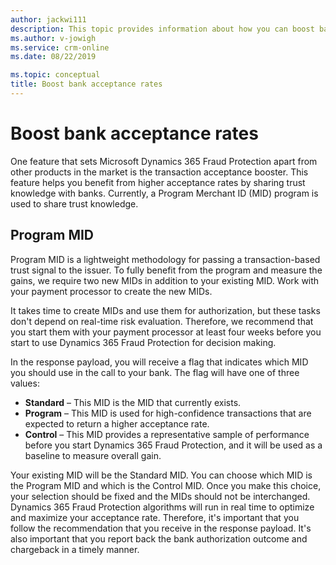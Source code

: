 ```yaml
---
author: jackwi111
description: This topic provides information about how you can boost bank acceptance rates.
ms.author: v-jowigh
ms.service: crm-online
ms.date: 08/22/2019

ms.topic: conceptual
title: Boost bank acceptance rates
---
```


# Boost bank acceptance rates

One feature that sets Microsoft Dynamics 365 Fraud Protection apart from other products in the market is the transaction acceptance booster. This feature helps you benefit from higher acceptance rates by sharing trust knowledge with banks. Currently, a Program Merchant ID (MID) program is used to share trust knowledge. 

## Program MID

Program MID is a lightweight methodology for passing a transaction-based trust signal to the issuer. To fully benefit from the program and measure the gains, we require two new MIDs in addition to your existing MID. Work with your payment processor to create the new MIDs.

It takes time to create MIDs and use them for authorization, but these tasks don't depend on real-time risk evaluation. Therefore, we recommend that you start them with your payment processor at least four weeks before you start to use Dynamics 365 Fraud Protection for decision making.

In the response payload, you will receive a flag that indicates which MID you should use in the call to your bank. The flag will have one of three values: 

- **Standard** – This MID is the MID that currently exists. 
- **Program** – This MID is used for high-confidence transactions that are expected to return a higher acceptance rate. 
- **Control** – This MID provides a representative sample of performance before you start Dynamics 365 Fraud Protection, and it will be used as a baseline to measure overall gain. 

Your existing MID will be the Standard MID. You can choose which MID is the Program MID and which is the Control MID. Once you make this choice, your selection should be fixed and the MIDs should not be interchanged. 
Dynamics 365 Fraud Protection algorithms will run in real time to optimize and maximize your acceptance rate. Therefore, it's important that you follow the recommendation that you receive in the response payload. It's also important that you report back the bank authorization outcome and chargeback in a timely manner. 
